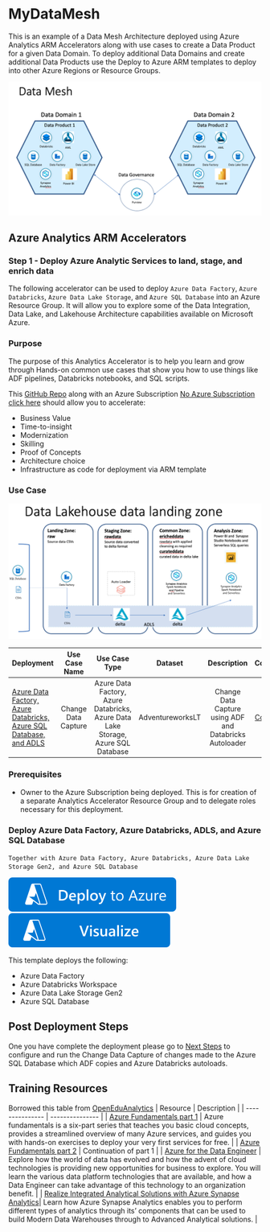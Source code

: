 # MyDataMesh
This is an example of a Data Mesh Architecture deployed using Azure Analytics ARM Accelerators along with use cases to create a Data Product for a given Data Domain.  To deploy additional Data Domains and create additional Data Products use the Deploy to Azure ARM templates to deploy into other Azure Regions or Resource Groups.

![datamesh](https://raw.githubusercontent.com/DataSnowman/MyDataMesh/main/images/datamesh.png)

## Azure Analytics ARM Accelerators

### Step 1 - Deploy Azure Analytic Services to land, stage, and enrich data

The following accelerator can be used to deploy `Azure Data Factory`, `Azure Databricks`, `Azure Data Lake Storage`, and `Azure SQL Database` into an Azure Resource Group.  It will allow you to explore some of the Data Integration, Data Lake, and Lakehouse Architecture capabilities available on Microsoft Azure.  

### Purpose

The purpose of this Analytics Accelerator is to help you learn and grow through Hands-on common use cases that show you how to use things like ADF pipelines, Databricks notebooks, and SQL scripts.

This [GitHub Repo](https://github.com/DataSnowman/MyDataMesh) along with an Azure Subscription [No Azure Subscription click here](https://azure.microsoft.com/en-us/free/) should allow you to accelerate:

* Business Value
* Time-to-insight
* Modernization
* Skilling
* Proof of Concepts
* Architecture choice
* Infrastructure as code for deployment via ARM template

### Use Case

![datalakehouse](https://raw.githubusercontent.com/DataSnowman/MyDataMesh/main/images/datalakehouse.png)

| Deployment | Use Case Name | Use Case Type | Dataset | Description | Code | Instruction Steps |
| :------------- | :----------: | :----------: | :----------: | :----------: | :----------: | :----------: |
| [Azure Data Factory, Azure Databricks, Azure SQL Database, and ADLS](https://github.com/DataSnowman/MyDataMesh#deploy-azure-data-factory-azure-databricks-adls-and-azure-sql-database) | Change Data Capture | Azure Data Factory, Azure Databricks, Azure Data Lake Storage, Azure SQL Database | AdventureworksLT | Change Data Capture using ADF and Databricks Autoloader | [Code](https://github.com/DataSnowman/MyDataMesh/tree/main/usecases/cdc/code) | [Steps](https://github.com/DataSnowman/MyDataMesh/tree/main/usecases/cdc/steps/usecasesteps.md) |

### Prerequisites

- Owner to the Azure Subscription being deployed. This is for creation of a separate Analytics Accelerator Resource Group and to delegate roles necessary for this deployment.

### Deploy Azure Data Factory, Azure Databricks, ADLS, and Azure SQL Database

`Together with Azure Data Factory, Azure Databricks, Azure Data Lake Storage Gen2, and Azure SQL Database`

[![Deploy To Azure](https://raw.githubusercontent.com/Azure/azure-quickstart-templates/master/1-CONTRIBUTION-GUIDE/images/deploytoazure.svg?sanitize=true)](https://portal.azure.com/#create/Microsoft.Template/uri/https%3A%2F%2Fraw.githubusercontent.com%2FDataSnowman%2FMyDataMesh%2Fmain%2Fworkspace%2Fadb-workspace%2Fazuredeploy.json) [![Visualize](https://raw.githubusercontent.com/Azure/azure-quickstart-templates/master/1-CONTRIBUTION-GUIDE/images/visualizebutton.svg?sanitize=true)](http://armviz.io/#/?load=https%3A%2F%2Fraw.githubusercontent.com%2FDataSnowman%2FMyDataMesh%2Fmain%2Fworkspace%2Fadb-workspace%2Fazuredeploy.json)

This template deploys the following:

- Azure Data Factory
- Azure Databricks Workspace
- Azure Data Lake Storage Gen2
- Azure SQL Database

## Post Deployment Steps

One you have complete the deployment please go to [Next Steps](https://github.com/DataSnowman/MyDataMesh/tree/main/usecases/cdc/steps/usecasesteps.md) to configure and run the Change Data Capture of changes made to the Azure SQL Database which ADF copies and Azure Databricks autoloads.

## Training Resources
Borrowed this table from [OpenEduAnalytics](https://github.com/DataSnowman/OpenEduAnalytics/tree/main#readme)
| Resource | Description |
| --------------- | --------------- |
| [Azure Fundamentals part 1](https://docs.microsoft.com/en-us/learn/paths/az-900-describe-cloud-concepts/) | Azure fundamentals is a six-part series that teaches you basic cloud concepts, provides a streamlined overview of many Azure services, and guides you with hands-on exercises to deploy your very first services for free. | 
| [Azure Fundamentals part 2](https://docs.microsoft.com/en-us/learn/paths/az-900-describe-core-azure-services/) | Continuation of part 1 | 
| [Azure for the Data Engineer](https://docs.microsoft.com/en-us/learn/paths/azure-for-the-data-engineer/) | Explore how the world of data has evolved and how the advent of cloud technologies is providing new opportunities for business to explore. You will learn the various data platform technologies that are available, and how a Data Engineer can take advantage of this technology to an organization benefit. |
| [Realize Integrated Analytical Solutions with Azure Synapse Analytics](https://docs.microsoft.com/en-us/learn/paths/realize-integrated-analytical-solutions-with-azure-synapse-analytics/)| Learn how Azure Synapse Analytics enables you to perform different types of analytics through its’ components that can be used to build Modern Data Warehouses through to Advanced Analytical solutions. |